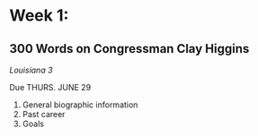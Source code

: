 # Week 1:
## 300 Words on Congressman Clay Higgins
*Louisiana 3*

Due THURS. JUNE 29
1. General biographic information
2. Past career
3. Goals
